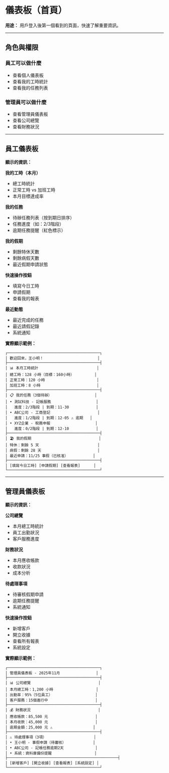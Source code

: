 # 儀表板（首頁）

**用途：** 用戶登入後第一個看到的頁面，快速了解重要資訊。

---

## 角色與權限

### 員工可以做什麼
- 查看個人儀表板
- 查看我的工時統計
- 查看我的任務列表

### 管理員可以做什麼
- 查看管理員儀表板
- 查看公司總覽
- 查看財務狀況

---

## 員工儀表板

**顯示的資訊：**

**我的工時（本月）**
- 總工時統計
- 正常工時 vs 加班工時
- 本月目標達成率

**我的任務**
- 待辦任務列表（按到期日排序）
- 任務進度（如：2/3階段）
- 逾期任務提醒（紅色標示）

**我的假期**
- 剩餘特休天數
- 剩餘病假天數
- 最近假期申請狀態

**快速操作按鈕**
- 填寫今日工時
- 申請假期
- 查看我的報表

**最近動態**
- 最近完成的任務
- 最近請假記錄
- 系統通知

**實際顯示範例：**
```
┌─────────────────────────────────────────┐
│ 歡迎回來，王小明！                        │
├─────────────────────────────────────────┤
│ 📊 本月工時統計                          │
│ 總工時：128 小時（目標：160小時）         │
│ 正常工時：120 小時                       │
│ 加班工時：8 小時                         │
├─────────────────────────────────────────┤
│ 📋 我的任務（3個待辦）                   │
│ • 測試科技 - 記帳服務                    │
│   進度：2/3階段 | 到期：11-30            │
│ • ABC公司 - 工商登記                     │
│   進度：1/2階段 | 到期：12-05 ⚠️ 逾期   │
│ • XYZ企業 - 稅務申報                    │
│   進度：0/2階段 | 到期：12-10            │
├─────────────────────────────────────────┤
│ 🏖️ 我的假期                              │
│ 特休：剩餘 5 天                          │
│ 病假：剩餘 28 天                         │
│ 最近申請：11/25 事假（已核准）           │
├─────────────────────────────────────────┤
│ [填寫今日工時] [申請假期] [查看報表]      │
└─────────────────────────────────────────┘
```

---

## 管理員儀表板

**顯示的資訊：**

**公司總覽**
- 本月總工時統計
- 員工出勤狀況
- 客戶服務進度

**財務狀況**
- 本月應收帳款
- 收款狀況
- 成本分析

**待處理事項**
- 待審核假期申請
- 逾期任務提醒
- 系統通知

**快速操作按鈕**
- 新增客戶
- 開立收據
- 查看所有報表
- 系統設定

**實際顯示範例：**
```
┌─────────────────────────────────────────┐
│ 管理員儀表板 - 2025年11月                │
├─────────────────────────────────────────┤
│ 📊 公司總覽                              │
│ 本月總工時：1,200 小時                   │
│ 出勤率：95%（5位員工）                   │
│ 客戶服務：15個進行中                     │
├─────────────────────────────────────────┤
│ 💰 財務狀況                              │
│ 應收帳款：85,500 元                     │
│ 本月收款：45,000 元                     │
│ 逾期金額：25,000 元 ⚠️                  │
├─────────────────────────────────────────┤
│ ⚠️ 待處理事項（3項）                     │
│ • 王小明 - 事假申請（待審核）            │
│ • ABC公司 - 記帳任務逾期2天              │
│ • 系統：資料庫備份提醒                   │
├─────────────────────────────────────────────────┤
│ [新增客戶] [開立收據] [查看報表] [系統設定] │
└─────────────────────────────────────────┘
```
